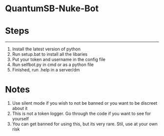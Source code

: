 # QuantumSB-Nuke-Bot
# Steps
-------------------
1) Install the latest version of python
2) Run setup.bat to install all the libaries
3) Put your token and username in the config file
4) Run selfbot.py in cmd or as a python file
5) Finished, run .help in a server/dm
# Notes
1) Use silent mode if you wish to not be banned or you want to be discreet about it
2) This is not a token logger. Go through the code if you want to see for yourself
3) You can get banned for using this, but its very rare. Stil, use at your own risk
